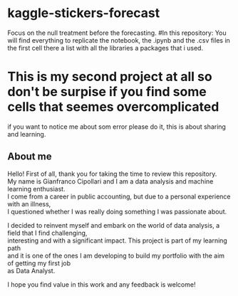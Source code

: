 # kaggle-stickers-forecast
Focus on the null treatment before the forecasting. 
#In this repository:
    You will find everything to replicate the notebook, the .ipynb and the .csv files
    in the first cell there a list with all the libraries a packages that i used.
# This is my second project at all so don't be surpise if you find some cells that seemes overcomplicated
if you want to notice me about som error please do it, this is about sharing and learning.

## About me  

Hello! First of all, thank you for taking the time to review this repository.  
My name is Gianfranco Cipollari and I am a data analysis and machine learning enthusiast.  
I come from a career in public accounting, but due to a personal experience with an illness,  
I questioned whether I was really doing something I was passionate about.  

I decided to reinvent myself and embark on the world of data analysis, a field that I find challenging,  
interesting and with a significant impact. This project is part of my learning path  
and it is one of the ones I am developing to build my portfolio with the aim of getting my first job  
as Data Analyst.  

I hope you find value in this work and any feedback is welcome!
